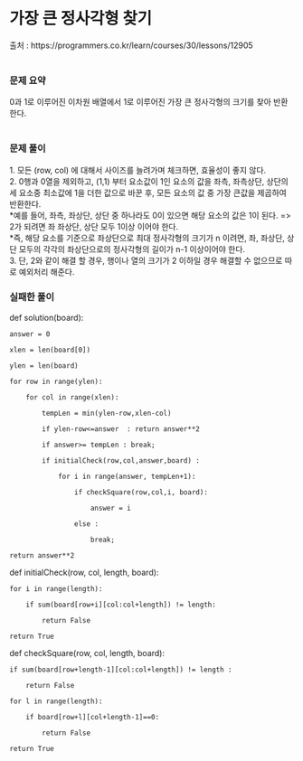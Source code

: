 <h1>가장 큰 정사각형 찾기</h1>
출처 : https://programmers.co.kr/learn/courses/30/lessons/12905  <br><br>

<h3>문제 요약</h3>
0과 1로 이루어진 이차원 배열에서 1로 이루어진 가장 큰 정사각형의 크기를 찾아 반환한다. <br><br>

<h3>문제 풀이</h3>
1. 모든 (row, col) 에 대해서 사이즈를 늘려가며 체크하면, 효율성이 좋지 않다.<br>
2. 0행과 0열을 제외하고, (1,1) 부터 요소값이 1인 요소의 값을 좌측, 좌측상단, 상단의 세 요소중 최소값에 1을 더한 값으로 바꾼 후, 모든 요소의 값 중 가장 큰값을 제곱하여 반환한다.<br>
*예를 들어, 좌측, 좌상단, 상단 중 하나라도 0이 있으면 해당 요소의 값은 1이 된다. => 2가 되려면 좌 좌상단, 상단 모두 1이상 이어야 한다.<br>
*즉, 해당 요소를 기준으로 좌상단으로 최대 정사각형의 크기가 n 이려면, 좌, 좌상단, 상단 모두의 각각의 좌상단으로의 정사각형의 길이가 n-1 이상이어야 한다.<br>
3. 단, 2와 같이 해결 할 경우, 행이나 열의 크기가 2 이하일 경우 해결할 수 없으므로 따로 예외처리 해준다.<br>

<h3>실패한 풀이</h3>
def solution(board):

    answer = 0

    xlen = len(board[0])

    ylen = len(board)

    for row in range(ylen):

        for col in range(xlen):

            tempLen = min(ylen-row,xlen-col)

            if ylen-row<=answer  : return answer**2

            if answer>= tempLen : break; 

            if initialCheck(row,col,answer,board) :

                for i in range(answer, tempLen+1):

                    if checkSquare(row,col,i, board):

                        answer = i

                    else : 

                        break;

    return answer**2



def initialCheck(row, col, length, board):

    for i in range(length):

        if sum(board[row+i][col:col+length]) != length:

            return False

    return True



def checkSquare(row, col, length, board):

    if sum(board[row+length-1][col:col+length]) != length :

        return False

    for l in range(length):

        if board[row+l][col+length-1]==0:

            return False

    return True
